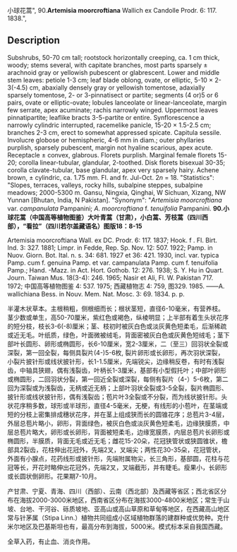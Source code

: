 小球花蒿",
90.**Artemisia moorcroftiana** Wallich ex Candolle Prodr. 6: 117. 1838.",

## Description
Subshrubs, 50-70 cm tall; rootstock horizontally creeping, ca. 1 cm thick, woody; stems several, with capitate branches, most parts sparsely ± arachnoid gray or yellowish pubescent or glabrescent. Lower and middle stem leaves: petiole 1-3 cm; leaf blade oblong, ovate, or elliptic, 5-10 × 2-3(-4.5) cm, abaxially densely gray or yellowish tomentose, adaxially sparsely tomentose, 2- or 3-pinnatisect or partite; segments (4 or)5 or 6 pairs, ovate or elliptic-ovate; lobules lanceolate or linear-lanceolate, margin few serrate, apex acuminate; rachis narrowly winged. Uppermost leaves pinnatipartite; leaflike bracts 3-5-partite or entire. Synflorescence a narrowly cylindric interrupted, racemelike panicle, 15-20 × 1.5-2.5 cm; branches 2-3 cm, erect to somewhat appressed spicate. Capitula sessile. Involucre globose or hemispheric, 4-6 mm in diam.; outer phyllaries purplish, sparsely pubescent, margin not hyaline scarious, apex acute. Receptacle ± convex, glabrous. Florets purplish. Marginal female florets 15-20; corolla linear-tubular, glandular, 2-toothed. Disk florets bisexual 30-35; corolla clavate-tubular, base glandular, apex very sparsely hairy. Achene brown, ± cylindric, ca. 1.75 mm. Fl. and fr. Jul-Oct. 2*n* = 18.
  "Statistics": "Slopes, terraces, valleys, rocky hills, subalpine steppes, subalpine meadows; 2000-5300 m. Gansu, Ningxia, Qinghai, W Sichuan, Xizang, NW Yunnan [Bhutan, India, N Pakistan].
  "Synonym": "*Artemisia moorcroftiana* var. *campanulata* Pampanini; *A. moorcroftiana* f. *tenuifolia* Pampanini.
**90.小球花蒿（中国高等植物图鉴）大叶青蒿（甘肃），小白蒿、芳枝蒿（四川西部），“看拉”（四川若尔盖藏语名）图版18：8-15**

Artemisia moorcroftiana Wall. ex DC. Prodr. 6: 117. 1837; Hook. f . Fl. Birt. Ind. 3: 327. 1881; Limpr. in Fedde, Rep. Sp. Nov. 12: 507. 1922; Pamp. in Nuov. Giorn. Bot. Ital. n. s. 34: 681. 1927 et 36: 421. 1930, incl. var. typica Pamp. cum f. genuina Pamp. et var. campanulata Pamp. cum f. tenuifolia Pamp.; Hand. -Mazz. in Act. Hort. Gothob. 12: 276. 1938; S. Y. Hu in Quart. Journ. Taiwan Mus. 18(3-4): 246. 1965; Nasir et Ali, Fl. W. Pakistan 717. 1972; 中国高等植物图鉴 4: 537. 1975; 西藏植物志 4: 759, 图329. 1985. ——A. wallichiana Bess. in Nouv. Mem. Nat. Mosc. 3: 69. 1834. p. p.

半灌木状草本。主根稍粗，侧根细而长；根状茎短，直径6-10毫米，有营养枝。茎少数或单生，高50-70厘米，紫红色或褐色，纵棱明显；上半部有着生头状花序的短分枝，枝长3-6(-8)厘米；茎、枝初时被灰白色或淡灰黄色短柔毛，后渐稀疏或近无毛。叶纸质，绿色，叶面微被绒毛，背面密被灰白色或灰黄色短绒毛；茎下部叶长圆形、卵形或椭圆形，长6-10厘米，宽2-3厘米，二（至三）回羽状全裂或深裂，第一回全裂，每侧具裂片(4-)5-6枚, 裂片卵形或长卵形，再次羽状深裂，小裂片披针形或线状披针形，长1-1.5厘米，先端锐尖，边缘稍反卷，有时有浅裂齿，中轴具狭翅，偶有浅裂齿，叶柄长1-3厘米，基部有小型假托叶；中部叶卵形或椭圆形，二回羽状分裂，第一回近全裂或深裂，每侧有裂片（4-）5-6枚，第二回为深裂或为浅裂齿，无柄或近无柄；上部叶羽状全裂或3-5全裂，裂片椭圆形、披针形或线状披针形，偶有浅裂齿；苞片叶3全裂或不分裂，而为线状披针形。头状花序稍多数，球形或半球形，直径4-5毫米，无梗，有线形的小苞叶，在茎端或短的分枝上密集排成穗状花序，并在茎上组成狭而长的圆锥花序；总苞片3-4层，外层总苞片略小，卵形，背面绿色，被灰白色或淡灰黄色短柔毛，边缘狭膜质，中层总苞片略大，卵形或长卵形，背面被短柔毛，边缘宽膜质，内层总苞片长卵形或椭圆形，半膜质，背面无毛或近无毛；雌花15-20朵，花冠狭管状或狭圆锥状，檐部具2裂齿，花柱伸出花冠外，先端2叉，叉端尖；两性花30-35朵，花冠管状，外面有小腺点，花药线形或披针形，先端附属物尖，长三角形，基部圆，花柱与花冠等长，开花时略伸出花冠外，先端2叉，叉端截形，并有睫毛。瘦果小，长卵形或长圆状倒卵形。花果期7-10月。

产甘肃、宁夏、青海、四川（西部）、云南（西北部）及西藏等省区；西北省区分布在海拔2000-3000米地区，西南省区分布在海拔3000-4800米地区；常生于山坡、台地、干河谷、砾质坡地、亚高山或高山草原和草甸等地区，在西藏高山地区常与针茅属（Stipa Linn.）植物共同组成小区域植物群落的建群种或优势种。克什米尔地区及巴基斯坦也有，最高分布到海拔，5000米。模式标本采自我国西藏。

全草入药，有止血、消炎作用。
